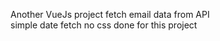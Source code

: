  Another VueJs project
 fetch email data from API    
 simple date fetch  no css done for this project            

